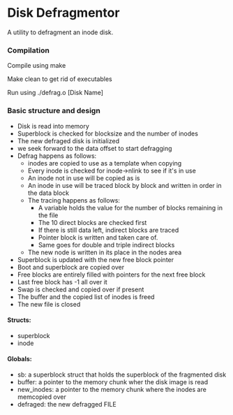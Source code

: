 # Disk Defragmentor
A utility to defragment an inode disk.

### Compilation

Compile using make

Make clean to get rid of executables

Run using ./defrag.o [Disk Name]

### Basic structure and design
- Disk is read into memory
- Superblock is checked for blocksize and the number of inodes
- The new defraged disk is initialized
- we seek forward to the data offset to start defragging
- Defrag happens as follows:
  - inodes are copied to use as a template when copying
  - Every inode is checked for inode->nlink to see if it's in use
  - An inode not in use will be copied as is
  - An inode in use will be traced block by block and written in order in the data block
  - The tracing happens as follows:
    - A variable holds the value for the number of blocks remaining in the file
    - The 10 direct blocks are checked first
    - If there is still data left, indirect blocks are traced
    - Pointer block is written and taken care of.
    - Same goes for double and triple indirect blocks
  - The new node is written in its place in the nodes area
- Superblock is updated with the new free block pointer
- Boot and superblock are copied over
- Free blocks are entirely filled with pointers for the next free block
- Last free block has -1 all over it
- Swap is checked and copied over if present
- The buffer and the copied list of inodes is freed
- The new file is closed

#### Structs:

- superblock
- inode

#### Globals:

- sb: a superblock struct that holds the superblock of the fragmented disk
- buffer: a pointer to the memory chunk wher the disk image is read
- new\_inodes: a pointer to the memory chunk where the inodes are memcopied over
- defraged: the new defragged FILE

